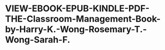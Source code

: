# VIEW-EBOOK-EPUB-KINDLE-PDF-THE-Classroom-Management-Book-by-Harry-K.-Wong-Rosemary-T.-Wong-Sarah-F.